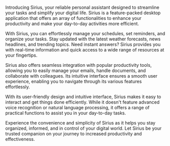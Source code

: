 Introducing Sirius, your reliable personal assistant designed to streamline your tasks and simplify your digital life. Sirius is a 
feature-packed desktop application that offers an array of functionalities to enhance your productivity and make your day-to-day 
activities more efficient.

With Sirius, you can effortlessly manage your schedules, set reminders, and organize your tasks. Stay updated with the latest weather
forecasts, news headlines, and trending topics. Need instant answers? Sirius provides you with real-time information and quick access
to a wide range of resources at your fingertips.

Sirius also offers seamless integration with popular productivity tools, allowing you to easily manage your emails, handle documents,
and collaborate with colleagues. Its intuitive interface ensures a smooth user experience, enabling you to navigate through its various
features effortlessly.

With its user-friendly design and intuitive interface, Sirius makes it easy to interact and get things done efficiently. While it doesn't
feature advanced voice recognition or natural language processing, it offers a range of practical functions to assist you in your day-to-day
tasks.

Experience the convenience and simplicity of Sirius as it helps you stay organized, informed, and in control of your digital world.
Let Sirius be your trusted companion on your journey to increased productivity and effectiveness.
